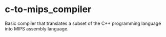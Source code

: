 # c-to-mips_compiler
Basic compiler that translates a subset of the C++ programming language into MIPS assembly language.
